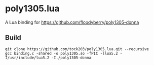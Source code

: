 # poly1305.lua
A Lua binding for https://github.com/floodyberry/poly1305-donna

## Build
```
git clone https://github.com/tock203/poly1305.lua.git --recursive
gcc binding.c -shared -o poly1305.so -fPIC -llua5.2 -I/usr/include/lua5.2 -I./poly1305-donna
```
